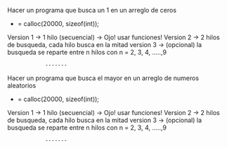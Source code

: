 Hacer un programa que busca un 1 en un arreglo de ceros

* = calloc(20000, sizeof(int));

Version 1 -> 1 hilo (secuencial) -> Ojo! usar funciones!
Version 2 -> 2 hilos de busqueda, cada hilo busca en la mitad
version 3 -> (opcional) la busqueda se reparte entre n hilos
                con n = 2, 3, 4, .....,9


                -------

Hacer un programa que busca el mayor en un arreglo de numeros aleatorios

* = calloc(20000, sizeof(int));

Version 1 -> 1 hilo (secuencial) -> Ojo! usar funciones!
Version 2 -> 2 hilos de busqueda, cada hilo busca en la mitad
version 3 -> (opcional) la busqueda se reparte entre n hilos
                con n = 2, 3, 4, .....,9


                -------